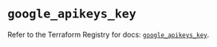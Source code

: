 # `google_apikeys_key`

Refer to the Terraform Registry for docs: [`google_apikeys_key`](https://registry.terraform.io/providers/hashicorp/google-beta/6.8.0/docs/resources/google_apikeys_key).
